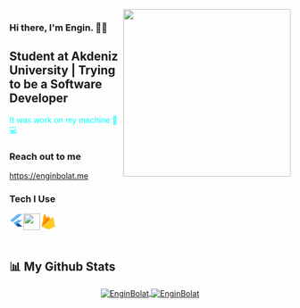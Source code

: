 <img src="https://media.giphy.com/media/qgQUggAC3Pfv687qPC/giphy.gif" align="right" width="300" height="300">


### Hi there, I'm Engin. :raising_hand_man:

## Student at Akdeniz University | Trying to be a Software Developer

<font color ="aqua"> It was work on my machine 💁💻</font>

### Reach out to me

https://enginbolat.me

### Tech I Use

<img align="left" src="https://raw.githubusercontent.com/dnfield/flutter_svg/7d374d7107561cbd906d7c0ca26fef02cc01e7c8/example/assets/flutter_logo.svg?sanitize=true" width="25" height="25" >
<img align="left" src="https://raw.githubusercontent.com/prplx/svg-logos/5585531d45d294869c4eaab4d7cf2e9c167710a9/svg/git.svg" width="30" height="30" >
<img align="left" src="https://raw.githubusercontent.com/evlymn/firebase/3f0228819a95c29140d8ecd216a9c215ba7e7607/firebase-icon-set/firebase-logo/Firebase-logo-flat.svg" width="30" height="30" >


<br />
<br />
<br />

## 📊 My Github Stats

<p align="center">
<a href="https://github.com/EnginBolat">
  <img height="165em" align="center" src="https://github-readme-stats.vercel.app/api?username=EnginBolat&show_icons=true&locale=en&theme=algolia&include_all_commits=true&count_private=true" alt="EnginBolat"/>
  <img height="165em" align="center" src="https://github-readme-stats.vercel.app/api/top-langs?username=EnginBolat&show_icons=true&locale=en&layout=compact&langs_count=8&theme=algolia" alt="EnginBolat"/>
</a>
</p>

[twitter]: https://www.twitter.com/Enginnblt
[linkedin]: https://www.linkedin.com/in/engin-bolat-8399271a6/
